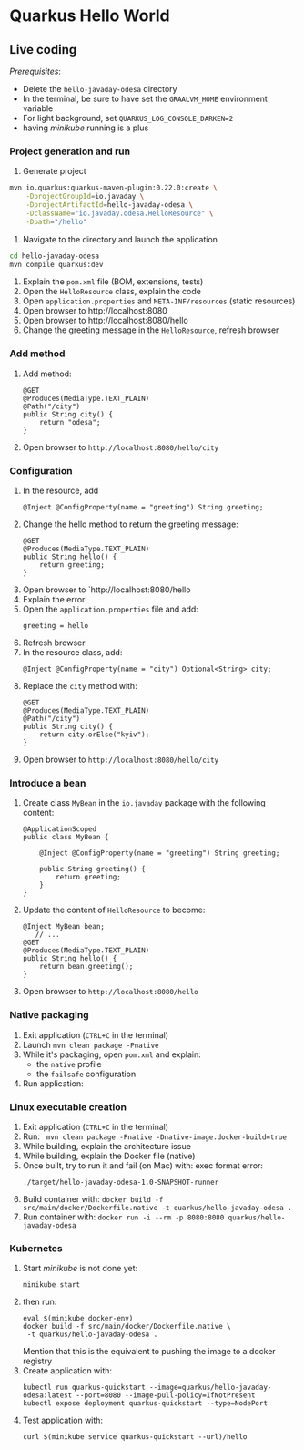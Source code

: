 # Quarkus Hello World


## Live coding

_Prerequisites_:
* Delete the `hello-javaday-odesa` directory
* In the terminal, be sure to have set the `GRAALVM_HOME` environment variable
* For light background, set `QUARKUS_LOG_CONSOLE_DARKEN=2`
* having _minikube_ running is a plus

### Project generation and run

1. Generate project
```bash
mvn io.quarkus:quarkus-maven-plugin:0.22.0:create \
    -DprojectGroupId=io.javaday \
    -DprojectArtifactId=hello-javaday-odesa \
    -DclassName="io.javaday.odesa.HelloResource" \
    -Dpath="/hello"
```
1. Navigate to the directory and launch the application
```bash
cd hello-javaday-odesa
mvn compile quarkus:dev
```
1. Explain the `pom.xml` file (BOM, extensions, tests)
1. Open the `HelloResource` class, explain the code 
1. Open `application.properties` and `META-INF/resources` (static resources)
1. Open browser to http://localhost:8080
1. Open browser to http://localhost:8080/hello
1. Change the greeting message in the `HelloResource`, refresh browser

### Add method

1. Add method: 
    ```
    @GET
    @Produces(MediaType.TEXT_PLAIN)
    @Path("/city")
    public String city() {
        return "odesa";
    }
    ```
1. Open browser to `http://localhost:8080/hello/city`

### Configuration

1. In the resource, add 
    ```
    @Inject @ConfigProperty(name = "greeting") String greeting;
    ```
1. Change the hello method to return the greeting message:
    ```
    @GET
    @Produces(MediaType.TEXT_PLAIN)
    public String hello() {
        return greeting;
    }
    ```    
1. Open browser to `http://localhost:8080/hello
1. Explain the error
1. Open the `application.properties` file and add:
    ```
    greeting = hello
    ``` 
1. Refresh browser
1. In the resource class, add:
    ```
    @Inject @ConfigProperty(name = "city") Optional<String> city;
    ```
1. Replace the `city` method with:
    ```
    @GET
    @Produces(MediaType.TEXT_PLAIN)
    @Path("/city")
    public String city() {
        return city.orElse("kyiv");
    }
    ```
1. Open browser to `http://localhost:8080/hello/city`

### Introduce a bean

1. Create class `MyBean` in the `io.javaday` package with the following content:
    ```
    @ApplicationScoped
    public class MyBean {
    
        @Inject @ConfigProperty(name = "greeting") String greeting;
    
        public String greeting() {
            return greeting;
        }
    }
    ```            
2. Update the content of `HelloResource` to become:
    ```
    @Inject MyBean bean;
       // ...
    @GET
    @Produces(MediaType.TEXT_PLAIN)
    public String hello() {
        return bean.greeting();
    }
    ```    
3. Open browser to `http://localhost:8080/hello`

### Native packaging

1. Exit application (`CTRL+C` in the terminal)
1. Launch `mvn clean package -Pnative`    
1. While it's packaging, open `pom.xml` and explain:
    * the `native` profile
    * the `failsafe` configuration
1. Run application: 

### Linux executable creation

1. Exit application (`CTRL+C` in the terminal)    
1. Run: ` mvn clean package -Pnative -Dnative-image.docker-build=true`
1. While building, explain the architecture issue
1. While building, explain the Docker file (native)
1. Once built, try to run it and fail (on Mac) with: exec format error:
    ```
    ./target/hello-javaday-odesa-1.0-SNAPSHOT-runner 
    ```
1. Build container with: `docker build -f src/main/docker/Dockerfile.native -t quarkus/hello-javaday-odesa .`
1. Run container with: `docker run -i --rm -p 8080:8080 quarkus/hello-javaday-odesa`

### Kubernetes

1. Start _minikube_ is not done yet:
    ```
    minikube start
    ```
1. then run:
    ```
    eval $(minikube docker-env)
    docker build -f src/main/docker/Dockerfile.native \
     -t quarkus/hello-javaday-odesa .        
    ```
    Mention that this is the equivalent to pushing the image to a docker registry
1. Create application with:
    ```
    kubectl run quarkus-quickstart --image=quarkus/hello-javaday-odesa:latest --port=8080 --image-pull-policy=IfNotPresent
    kubectl expose deployment quarkus-quickstart --type=NodePort
    ```  
1. Test application with:
    ```
    curl $(minikube service quarkus-quickstart --url)/hello
    ```      
    
    